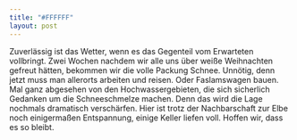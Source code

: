 ```yaml
---
title: "#FFFFFF"
layout: post
---
```


Zuverlässig ist das Wetter, wenn es das Gegenteil vom Erwarteten vollbringt. Zwei Wochen nachdem wir alle uns über weiße Weihnachten gefreut hätten, bekommen wir die volle Packung Schnee. Unnötig, denn jetzt muss man allerorts arbeiten und reisen. Oder Faslamswagen bauen. Mal ganz abgesehen von den Hochwassergebieten, die sich sicherlich Gedanken um die Schneeschmelze machen. Denn das wird die Lage nochmals dramatisch verschärfen. Hier ist trotz der Nachbarschaft zur Elbe noch einigermaßen Entspannung, einige Keller liefen voll. Hoffen wir, dass es so bleibt.